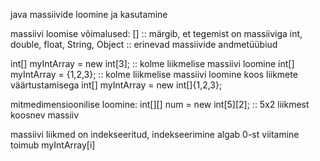 java massiivide loomine ja kasutamine

massiivi loomise võimalused:
[] 									:: märgib, et tegemist on massiiviga
int, double, float, String, Object	:: erinevad massiivide andmetüübiud

int[] myIntArray = new int[3];		:: kolme liikmelise massiivi loomine
int[] myIntArray = {1,2,3};			:: kolme liikmelise massiivi loomine koos liikmete väärtustamisega
int[] myIntArray = new int[]{1,2,3};

mitmedimensioonilise loomine:
int[][] num = new int[5][2];		:: 5x2 liikmest koosnev massiiv

massiivi liikmed on indekseeritud, indekseerimine algab 0-st
viitamine toimub myIntArray[i]